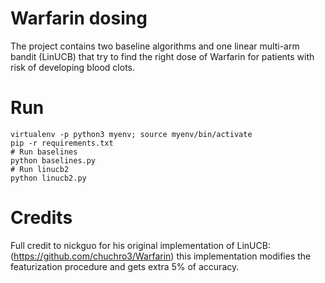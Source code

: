# Warfarin dosing

The project contains two baseline algorithms and one linear multi-arm bandit (LinUCB) that try to find the right dose of Warfarin for patients with risk of developing blood clots.


# Run 
    virtualenv -p python3 myenv; source myenv/bin/activate
    pip -r requirements.txt
    # Run baselines
    python baselines.py
    # Run linucb2
    python linucb2.py


# Credits
Full credit to nickguo for his original implementation of LinUCB: (https://github.com/chuchro3/Warfarin) this implementation modifies the featurization procedure and gets extra 5% of accuracy.
